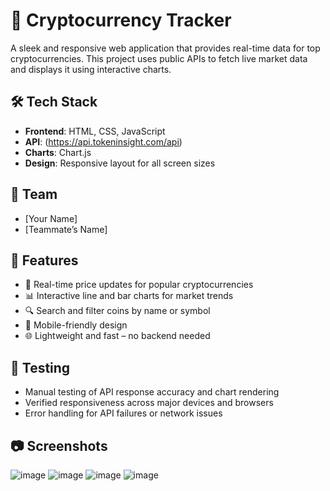 # 🚀 Cryptocurrency Tracker

A sleek and responsive web application that provides real-time data for top cryptocurrencies. This project uses public APIs to fetch live market data and displays it using interactive charts.

## 🛠️ Tech Stack

- **Frontend**: HTML, CSS, JavaScript  
- **API**: (https://api.tokeninsight.com/api)
- **Charts**: Chart.js  
- **Design**: Responsive layout for all screen sizes

## 👥 Team

- [Your Name]
- [Teammate’s Name]

## 🌟 Features

- 🔄 Real-time price updates for popular cryptocurrencies  
- 📊 Interactive line and bar charts for market trends  
- 🔍 Search and filter coins by name or symbol  
- 📱 Mobile-friendly design  
- 🌐 Lightweight and fast – no backend needed

## 🧪 Testing

- Manual testing of API response accuracy and chart rendering  
- Verified responsiveness across major devices and browsers  
- Error handling for API failures or network issues

## 📷 Screenshots
![image](https://github.com/user-attachments/assets/9c0f94f5-6901-402f-b5f9-00b49f05700b)
![image](https://github.com/user-attachments/assets/dccfd6ff-c265-4141-9f3b-3fa2676c294e)
![image](https://github.com/user-attachments/assets/8a891a76-41a0-473b-8950-12052756eff0)
![image](https://github.com/user-attachments/assets/c95c77a1-279c-428f-b4de-5ccf006147cd)


